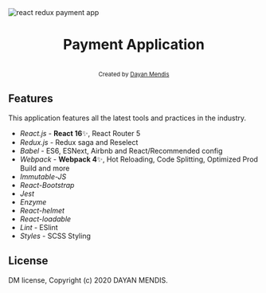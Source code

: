 <img src="https://qualityinspection.org/wp-content/uploads/2012/01/HowtoPayChineseSuppliersbyBankTransferTT.jpg" alt="react redux payment app" align="center" />

<br />

<h1 align="center">Payment Application</h2>

<br />

<div align="center">
  <sub>Created by <a href="https://www.linkedin.com/in/dayan-mendis-8801a4112/">Dayan Mendis</a></sub>
</div>

## Features

This application features all the latest tools and practices in the industry.

- _React.js_ - **React 16**✨, React Router 5
- _Redux.js_ - Redux saga and Reselect
- _Babel_ - ES6, ESNext, Airbnb and React/Recommended config
- _Webpack_ - **Webpack 4**✨, Hot Reloading, Code Splitting, Optimized Prod Build and more
- _Immutable-JS_ 
- _React-Bootstrap_
- _Jest_
- _Enzyme_
- _React-helmet_
- _React-loadable_
- _Lint_ - ESlint
- _Styles_ - SCSS Styling

## License

DM license, Copyright (c) 2020 DAYAN MENDIS.
